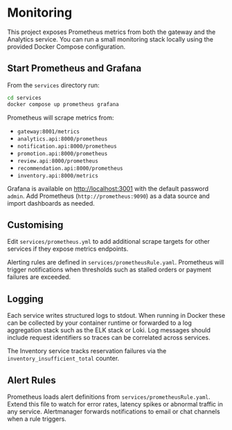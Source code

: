 # Monitoring

This project exposes Prometheus metrics from both the gateway and the Analytics service. You can run a small monitoring stack locally using the provided Docker Compose configuration.

## Start Prometheus and Grafana

From the `services` directory run:

```bash
cd services
docker compose up prometheus grafana
```

Prometheus will scrape metrics from:

- `gateway:8001/metrics`
- `analytics.api:8000/prometheus`
- `notification.api:8000/prometheus`
- `promotion.api:8000/prometheus`
- `review.api:8000/prometheus`
- `recommendation.api:8000/prometheus`
- `inventory.api:8000/metrics`

Grafana is available on [http://localhost:3001](http://localhost:3001) with the default password `admin`. Add Prometheus (`http://prometheus:9090`) as a data source and import dashboards as needed.

## Customising

Edit `services/prometheus.yml` to add additional scrape targets for other services if they expose metrics endpoints.

Alerting rules are defined in `services/prometheusRule.yaml`. Prometheus will trigger
notifications when thresholds such as stalled orders or payment failures are exceeded.

## Logging

Each service writes structured logs to stdout. When running in Docker these can be collected by your container runtime or forwarded to a log aggregation stack such as the ELK stack or Loki. Log messages should include request identifiers so traces can be correlated across services.

The Inventory service tracks reservation failures via the `inventory_insufficient_total` counter.

## Alert Rules

Prometheus loads alert definitions from `services/prometheusRule.yaml`. Extend this file to watch for error rates, latency spikes or abnormal traffic in any service. Alertmanager forwards notifications to email or chat channels when a rule triggers.
